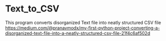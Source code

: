 # Text_to_CSV
This program converts disorganized Text file into neatly structured CSV file
https://medium.com/@pranavmodx/my-first-python-project-converting-a-disorganized-text-file-into-a-neatly-structured-csv-file-21f4c6af502d
